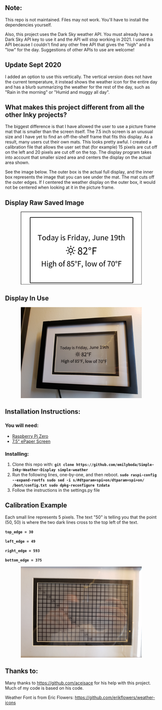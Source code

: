 ## Note:
This repo is not maintained. Files may not work. You'll have to install the dependencies yourself.

Also, this project uses the Dark Sky weather API. You must already have a Dark Sky API key to use it and the API will stop working in 2021. I used this API because I couldn't find any other free API that gives the "high" and a "low" for the day. Suggestions of other APIs to use are welcome! 

## Update Sept 2020
I added an option to use this vertically. The vertical version does not have the current temperature, it instead shows the weather icon for the entire day and has a blurb summarizing the weather for the rest of the day, such as "Rain in the morning" or "Humid and muggy all day".

## What makes this project different from all the other Inky projects?
The biggest difference is that I have allowed the user to use a picture frame mat that is smaller than the screen itself. The 7.5 inch screen is an unusual size and I have yet to find an off-the-shelf frame that fits this display. As a result, many users cut their own mats. This looks pretty awful. I created a calibration file that allows the user set that (for example) 15 pixels are cut off on the left and 20 pixels are cut off on the top. The display program takes into account that smaller sized area and centers the display on the actual area shown.

See the image below. The outer box is the actual full display, and the inner box represents the image that you can see under the mat. The mat cuts off the outer edges. If I centered the weather display on the outer box, it would not be centered when looking at it in the picture frame.

## Display Raw Saved Image
<p align="center">
<img src="https://github.com/emilyboda/Simple-Inky-Weather-Display/blob/master/raw_image_calibration.png" width="400"><img 
</p>

## Display In Use
<p align="center">
<img src="https://github.com/emilyboda/Simple-Inky-Weather-Display/blob/master/display_in_the_wild.jpg" width="400"><img 
</p>

## Installation Instructions:
### You will need:
- [Raspberry Pi Zero](https://www.amazon.com/gp/product/B0748MPQT4/ref=as_li_ss_tl?ie=UTF8&psc=1&linkCode=ll1&tag=nova08-20&linkId=fdde8192b5aa90f4fe858929bb859e76&language=en_US)
- [7.5" ePaper Screen](https://www.amazon.com/waveshare-7-5inch-HAT-Raspberry-Consumption/dp/B075R4QY3L/ref=as_li_ss_tl?dchild=1&keywords=waveshare+7.5&qid=1600103451&sr=8-1&linkCode=ll1&tag=nova08-20&linkId=999ec0a6b15e20a99789c3f37ad49e07&language=en_US)
### Installing:
1. Clone this repo with:
**`git clone https://github.com/emilyboda/Simple-Inky-Weather-Display simple-weather`**
2. Run the following lines, one-by-one, and then reboot.
**`sudo raspi-config --expand-rootfs
sudo sed -i s/#dtparam=spi=on/dtparam=spi=on/ /boot/config.txt
sudo dpkg-reconfigure tzdata`**
3. Follow the instructions in the settings.py file

## Calibration Example
Each small line represents 5 pixels. The text "50" is telling you that the point (50, 50) is where the two dark lines cross to the top left of the text.

**`top_edge = 30`**

**`left_edge = 49`**

**`right_edge = 593`**

**`bottom_edge = 375`**
<p align="center">
<img src="https://github.com/emilyboda/Simple-Inky-Weather-Display/blob/master/example_calibration.jpg" width="400"><img 
</p>

## Thanks to:
Many thanks to https://github.com/aceisace for his help with this project. Much of my code is based on his code.

Weather Font is from Eric Flowers: https://github.com/erikflowers/weather-icons
